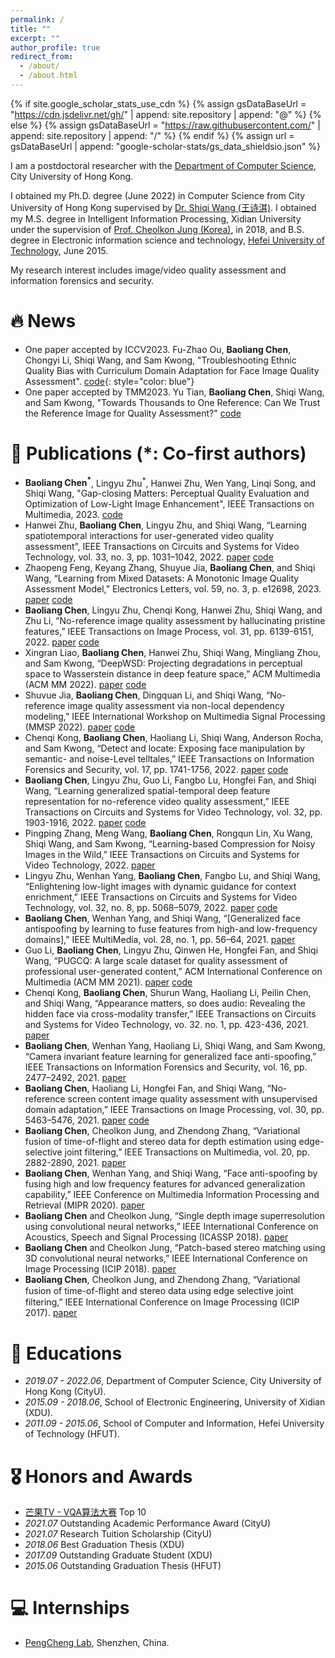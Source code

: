 ```yaml
---
permalink: /
title: ""
excerpt: ""
author_profile: true
redirect_from: 
  - /about/
  - /about.html
---
```


{% if site.google_scholar_stats_use_cdn %}
{% assign gsDataBaseUrl = "https://cdn.jsdelivr.net/gh/" | append: site.repository | append: "@" %}
{% else %}
{% assign gsDataBaseUrl = "https://raw.githubusercontent.com/" | append: site.repository | append: "/" %}
{% endif %}
{% assign url = gsDataBaseUrl | append: "google-scholar-stats/gs_data_shieldsio.json" %}

<span class='anchor' id='about-me'></span>

I am a postdoctoral researcher with the [Department of Computer Science](https://www.cs.cityu.edu.hk/), City University of Hong Kong. 

I obtained my Ph.D. degree (June 2022) in Computer Science from City University of Hong Kong supervised by [Dr. Shiqi Wang (王诗淇)](https://www.cs.cityu.edu.hk/~shiqwang/). I obtained my M.S. degree in Intelligent Information Processing, Xidian University under the supervision of [Prof. Cheolkon Jung (Korea)](https://see.xidian.edu.cn/media/), in 2018, and B.S. degree in Electronic information science and technology, [Hefei University of Technology](https://www.hfut.edu.cn/), June 2015. 

My research interest includes image/video quality assessment and information forensics and security. 


# 🔥 News
- One paper accepted by ICCV2023. Fu-Zhao Ou, **Baoliang Chen**, Chongyi Li,  Shiqi Wang, and Sam Kwong, "Troubleshooting Ethnic Quality Bias with Curriculum Domain Adaptation for Face Image Quality Assessment". [code](https://github.com/oufuzhao/EQBM){: style="color: blue"}
- One paper accepted by TMM2023. Yu Tian, **Baoliang Chen**, Shiqi Wang, and Sam Kwong, "Towards Thousands to One Reference: Can We Trust the Reference Image for Quality Assessment?" [code](https://github.com/ytian73/FLRE)
# 📝 Publications (*: Co-first authors)
-  **Baoliang Chen<sup>*</sup>**, Lingyu Zhu<sup>*</sup>, Hanwei Zhu, Wen Yang, Linqi Song, and Shiqi Wang, "Gap-closing Matters: Perceptual Quality Evaluation and  Optimization of Low-Light Image Enhancement", IEEE Transactions on Multimedia, 2023. [code](https://github.com/Baoliang93/IACA_For_Lowlight_IQA)
-  Hanwei Zhu, **Baoliang Chen**, Lingyu Zhu, and Shiqi Wang, “Learning spatiotemporal interactions for user-generated video quality assessment”, IEEE Transactions on Circuits and Systems for Video Technology, vol. 33, no. 3, pp. 1031–1042, 2022. [paper](https://ieeexplore.ieee.org/document/9896907) [code](https://github.com/h4nwei/STI-VQA)
- Zhaopeng Feng, Keyang Zhang, Shuyue Jia, **Baoliang Chen**, and Shiqi Wang, “Learning from Mixed Datasets: A Monotonic Image Quality Assessment Model,” Electronics Letters, vol. 59, no. 3, p. e12698, 2023. [paper](https://ietresearch.onlinelibrary.wiley.com/doi/full/10.1049/ell2.12698) [code](https://github.com/fzp0424/MonotonicIQA)
- **Baoliang Chen**, Lingyu Zhu, Chenqi Kong, Hanwei Zhu, Shiqi Wang, and Zhu Li, “No-reference image quality assessment by hallucinating pristine features,” IEEE Transactions on Image Process, vol. 31, pp. 6139-6151, 2022. [paper](https://ieeexplore.ieee.org/document/9894272) [code](https://github.com/Baoliang93/FPR)
- Xingran Liao, **Baoliang Chen**, Hanwei Zhu, Shiqi Wang, Mingliang Zhou, and Sam Kwong, “DeepWSD: Projecting degradations in perceptual space to Wasserstein distance in deep feature space,”  ACM Multimedia (ACM MM 2022). [paper](https://dl.acm.org/doi/abs/10.1145/3503161.3548193) [code](https://github.com/Buka-Xing/DeepWSD)
- Shuvue Jia, **Baoliang Chen**, Dingquan Li, and Shiqi Wang, “No-reference image quality assessment via non-local dependency modeling,”  IEEE International Workshop on Multimedia Signal Processing (MMSP 2022). [paper](https://ieeexplore.ieee.org/document/9950035) [code](https://github.com/SuperBruceJia/NLNet-IQA)
- Chenqi Kong, **Baoliang Chen**, Haoliang Li, Shiqi Wang, Anderson Rocha, and Sam Kwong, “Detect and locate: Exposing face manipulation by semantic- and noise-Level telltales,”  IEEE Transactions on Information Forensics and Security, vol. 17, pp. 1741-1756, 2022. [paper](https://ieeexplore.ieee.org/document/9764682) [code](https://github.com/ChenqiKONG/Detect_and_Locate)
- **Baoliang Chen**, Lingyu Zhu, Guo Li, Fangbo Lu, Hongfei Fan, and Shiqi Wang, “Learning generalized spatial-temporal deep feature representation for no-reference video quality assessment,” IEEE Transactions on Circuits and Systems for Video Technology, vol. 32, pp. 1903-1916, 2022. [paper](https://ieeexplore.ieee.org/document/9452150) [code](https://github.com/Baoliang93/GSTVQA)
- Pingping Zhang, Meng Wang, **Baoliang Chen**, Rongqun Lin, Xu Wang, Shiqi Wang, and Sam Kwong, “Learning-based Compression for Noisy Images in the Wild,” IEEE Transactions on Circuits and Systems for Video Technology, 2022. [paper](https://ieeexplore.ieee.org/document/9866778)
- Lingyu Zhu, Wenhan Yang, **Baoliang Chen**, Fangbo Lu, and Shiqi Wang, “Enlightening low-light images with dynamic guidance for context enrichment,” IEEE Transactions on Circuits and Systems for Video Technology, vol. 32, no. 8, pp. 5068–5079, 2022. [paper](https://ieeexplore.ieee.org/abstract/document/9693933) [code](https://github.com/lingyzhu0101/GEMSC)
- **Baoliang Chen**, Wenhan Yang, and Shiqi Wang, “[Generalized face antispoofing by learning to fuse  features from high-and low-frequency domains],” IEEE MultiMedia, vol. 28, no. 1, pp. 56–64, 2021. [paper](https://ieeexplore.ieee.org/document/9333657)
- Guo Li, **Baoliang Chen**, Lingyu Zhu, Qinwen He, Hongfei Fan, and Shiqi Wang, “PUGCQ: A large scale  dataset for quality assessment of professional user-generated content,”  ACM International Conference on Multimedia (ACM MM 2021). [paper](https://dl.acm.org/doi/abs/10.1145/3474085.3475183) [code](https://github.com/wlkdb/pugcq_create)
- Chenqi Kong, **Baoliang Chen**, Shurun Wang, Haoliang Li, Peilin Chen, and Shiqi Wang, “Appearance matters, so does audio: Revealing the hidden face via cross-modality transfer,” IEEE Transactions on Circuits and Systems for Video Technology, vo. 32. no. 1, pp. 423-436, 2021. [paper](https://dl.acm.org/doi/10.1109/TCSVT.2021.3057457)
- **Baoliang Chen**, Wenhan Yang, Haoliang  Li, Shiqi  Wang, and Sam Kwong, “Camera invariant feature  learning for generalized face anti-spoofing,” IEEE Transactions on Information Forensics and Security, vol. 16, pp. 2477–2492, 2021. [paper](https://ieeexplore.ieee.org/document/9336714)
- **Baoliang Chen**, Haoliang Li, Hongfei Fan, and Shiqi  Wang, “No-reference screen content image quality  assessment with unsupervised domain adaptation,” IEEE Transactions on Image Processing, vol. 30, pp. 5463–5476, 2021. [paper](https://ieeexplore.ieee.org/document/9447183) [code](https://mega.nz/folder/2LxFAZjQ#ZneNvMSKxCbLf0eEgPXfNw)
- **Baoliang Chen**, Cheolkon Jung, and Zhendong Zhang, “Variational fusion of time-of-flight and stereo data for depth estimation using edge-selective joint filtering,” IEEE Transactions on Multimedia, vol. 20, pp. 2882-2890, 2021. [paper](https://ieeexplore.ieee.org/document/8338123) 
- **Baoliang Chen**,  Wenhan Yang,  and  Shiqi Wang, “Face anti-spoofing by fusing high and low frequency  features for advanced generalization capability,” IEEE Conference  on  Multimedia  Information  Processing  and  Retrieval (MIPR 2020). [paper](https://ieeexplore.ieee.org/document/9175520) 
- **Baoliang Chen** and Cheolkon Jung, “Single depth image superresolution using convolutional neural networks,” IEEE International Conference on Acoustics, Speech and Signal Processing (ICASSP 2018). [paper](https://ieeexplore.ieee.org/document/8462043)
- **Baoliang Chen** and Cheolkon Jung, “Patch-based stereo matching using 3D convolutional neural networks,” IEEE International Conference on Image Processing (ICIP 2018). [paper](https://ieeexplore.ieee.org/document/8451527)
- **Baoliang Chen**, Cheolkon Jung, and Zhendong Zhang, “Variational fusion of time-of-ﬂight and stereo data using edge selective joint filtering,” IEEE International Conference on Image Processing (ICIP 2017). [paper](https://sigport.org/documents/variational-fusion-time-flight-and-stereo-data-using-edge-selective-joint-filtering)


# 📖 Educations
- *2019.07 - 2022.06*,  Department of Computer Science, City University of Hong Kong (CityU). 
- *2015.09 - 2018.06*,  School of Electronic Engineering, University of Xidian (XDU). 
- *2011.09 - 2015.06*,  School of Computer and Information, Hefei University of Technology (HFUT).

# 🎖 Honors and Awards
- [芒果TV - VQA算法大赛](https://challenge.ai.mgtv.com/contest/detail/17) Top 10
- *2021.07*  Outstanding Academic Performance Award (CityU)
- *2021.07*  Research Tuition Scholarship (CityU)
- *2018.06*  Best Graduation Thesis (XDU)
- *2017.09*  Outstanding Graduate Student (XDU)
- *2015.06*  Outstanding Graduation Thesis (HFUT)

# 💻 Internships
- [PengCheng Lab](https://www.pcl.ac.cn/), Shenzhen, China.
